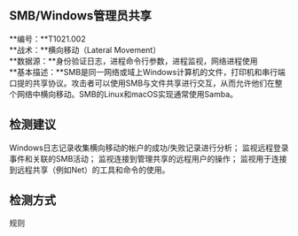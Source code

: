 ## SMB/Windows管理员共享  
**编号：**T1021.002  
**战术：**横向移动（Lateral Movement）  
**数据源：**身份验证日志，进程命令行参数，进程监视，网络进程使用  
**基本描述：**SMB是同一网络或域上Windows计算机的文件，打印机和串行端口提的共享协议。攻击者可以使用SMB与文件共享进行交互，从而允许他们在整个网络中横向移动。SMB的Linux和macOS实现通常使用Samba。  
## 检测建议  
Windows日志记录收集横向移动的帐户的成功/失败记录进行分析；
监视远程登录事件和关联的SMB活动；
监视连接到管理共享的远程用户的操作；
监视用于连接到远程共享（例如Net）的工具和命令的使用。  
## 检测方式  
规则